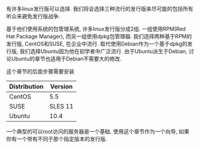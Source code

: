 有许多linux发行版可以选择. 我们将会选择三种流行的发行版来尽可能的包括所有听众来避免发行版战争.

基于他们使用系统的包管理系统, 许多linux发行版分成2组. 一组使用RPM(Red Hat Package Manager), 而另一组使用dpkg包管理器. 我们选择两种基于RPM的发行版, CentOS和SUSE, 在企业中流行. 取代使用Debian作为一个基于dpkg的发行版, 我们选择Ubuntu因为他在初学者中广泛流行. 由于Ubuntu派生于Debian, 讨论Ubuntu的章节也适用于Debian不需要大的修改.

这个章节的后面步骤需要安装

Distribution | Version
-------------|----------
CentOS       | 5.5
SUSE         | SLES 11
Ubuntu       | 10.4

一个典型的可以root访问的服务器是一个基础. 使用这个章节作为一个向导, 如果你有一个带有不同于那个指定版本的发行版.
